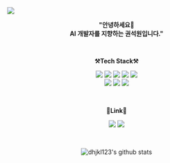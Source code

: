 
<img src = "https://cdn.shopify.com/s/files/1/0107/8725/8464/files/Arrangements_Banner_2.png?v=1619425868">

</br>

<p align="center">
    <Strong>"안녕하세요👋 </br> AI 개발자를 지향하는 권석원입니다."</Strong><br>

</p>

</br>

<p align="center">
    <Strong>⚒️Tech Stack⚒️</Strong><br>
</p>

<p align="center" display="inline-block">
<a><img src="https://img.shields.io/badge/C-A8B9CC?style=flat-square&logo=C&logoColor=white"/></a>
<a><img src="https://img.shields.io/badge/C++-00599C?style=flat-square&logo=C%2B%2B&logoColor=white"/></a> 
<img src="https://img.shields.io/badge/.NET-512BD4?style=flat-square&logo=.NET&logoColor=white"/></a>
<img src="https://img.shields.io/badge/Python-3766AB?style=flat-square&logo=Python&logoColor=white"/></a> 
<img src="https://img.shields.io/badge/scikit-learn-F7931E?style=flat-square&logo=scikit-learn&logoColor=white"/></a> </br>
<!-- <img src="https://img.shields.io/badge/Selenium-43B02A?style=flat-square&logo=Selenium&logoColor=white"/></a> -->
<img src="https://img.shields.io/badge/pandas-150458?style=flat-square&logo=pandas&logoColor=white"/></a>
<img src="https://img.shields.io/badge/Microsoft SQL Server-CC2927?style=flat-square&logo=Microsoft SQL Server&logoColor=white"/></a>
<img src="https://img.shields.io/badge/PostgreSQL-4169E1?style=flat-square&logo=PostgreSQL&logoColor=white"/></a>   
</p> 

</br>

<p align="center">
    <Strong>🔗Link🔗</Strong><br>
</p>
<p align="center" display="inline-block">
<a href="https://dhjkl123.tistory.com/"><img src="https://img.shields.io/badge/Tistory-000000?style=flat-square&logo=Tistory&logoColor=white"/></a>
<a href="https://www.notion.so/Profile-88e88b5097f14def87fba4993575cf11"><img src="https://img.shields.io/badge/Notion-000000?style=flat-square&logo=Notion&logoColor=white"/></a>
</p> 

</br>

<div align=center>

![dhjkl123's github stats](https://github-readme-stats.vercel.app/api?username=dhjkl123&show_icons=true)

</div>



